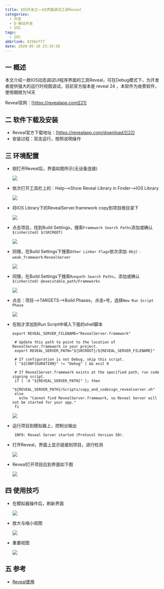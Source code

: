 ```yaml
---
title: IOS开发之——UI界面调试工具Reveal
categories:
  - 开发
  - D-移动开发
  - IOS
tags:
  - IOS
abbrlink: 4256eff7
date: 2020-05-10 23:19:50
---
```

## 一 概述

本文介绍一款IOS动态调试UI程序界面的工具Reveal，可在Debug模式下，为开发者提供强大的运行时视图调试，目前官方版本是 reveal 24 ，本软件为收费软件，使用期限为14天  

Reveal官网：[https://revealapp.com][21]

<!--more-->

## 二 软件下载及安装

* Reveal官方下载地址：[https://revealapp.com/download/][22]
* 安装过程：双击运行，按照说明操作

## 三 环境配置

* 刚打开Reveal后，界面如图所示(无设备连接)

  ![][1]
  
* 依次打开工具栏上的：Help——>Show Reveal Library in Finder——>IOS Library

  ![][2]
  
* 将IOS Library下的RevealServer.framework copy到项目根目录下

  ![][3]

* 点击项目，找到Build Settings，搜索`Framework Search Paths`添加或确认`$(inherited) $(SRCROOT)`

  ![][4]
  
* 同理，在Build Settings下搜索`Other Linker Flags`依次添加`-ObjC` `-weak_framework`  `RevealServer`

  ![][5]
  
* 同理，在Build Settings下搜索`Runpath Search Paths`，添加或确认`$(inherited) @executable_path/Frameworks`

  ![][6]
  
* 点击：项目—>TARGETS—>Build Phases，点击`+`号，选择`New Run Script Phase`

  ![][7]
  
* 在刚才添加到Run Script中填入下面的shell脚本

  ```
  export REVEAL_SERVER_FILENAME="RevealServer.framework"
  
   # Update this path to point to the location of RevealServer.framework in your project.
   export REVEAL_SERVER_PATH="${SRCROOT}/${REVEAL_SERVER_FILENAME}"
  
   # If configuration is not Debug, skip this script.
   [ "${CONFIGURATION}" != "Debug" ] && exit 0
  
   # If RevealServer.framework exists at the specified path, run code signing script.
   if [ -d "${REVEAL_SERVER_PATH}" ]; then
     "${REVEAL_SERVER_PATH}/Scripts/copy_and_codesign_revealserver.sh"
   else
     echo "Cannot find RevealServer.framework, so Reveal Server will not be started for your app."
   fi
  ```

  ![][8]
  
* 运行项目到模拟器上，控制台输出

  ```
   INFO: Reveal Server started (Protocol Version 50).
  ```

* 打开Reveal，界面上显示链接到项目，进行检测

  ![][9]
  
* Reveal打开项目后到界面如下图

  ![][10]

## 四 使用技巧

* 在模拟器操作后，刷新界面

  ![][11]
  
* 放大与缩小视图

  ![][12]

* 重置视图

  ![][13]

## 五 参考

* [Reveal使用][23]



[1]:https://cdn.staticaly.com/gh/PGzxc/CDN/master/blog-ios/ios-reveal-open-first.png
[2]:https://cdn.staticaly.com/gh/PGzxc/CDN/master/blog-ios/ios-reveal-help-show-folder.png
[3]:https://cdn.staticaly.com/gh/PGzxc/CDN/master/blog-ios/ios-reveal-copy-to-project.png
[4]:https://cdn.staticaly.com/gh/PGzxc/CDN/master/blog-ios/ios-reveal-framework-search-path-config.png
[5]:https://cdn.staticaly.com/gh/PGzxc/CDN/master/blog-ios/ios-reveal-other-linker-flags-config.png
[6]:https://cdn.staticaly.com/gh/PGzxc/CDN/master/blog-ios/ios-reveal-buildsetting-runpath-search-path.png
[7]:https://cdn.staticaly.com/gh/PGzxc/CDN/master/blog-ios/ios-reveal-buildphases-new-run-script.png
[8]:https://cdn.staticaly.com/gh/PGzxc/CDN/master/blog-ios/ios-reveal-run-script-add-shell.png
[9]:https://cdn.staticaly.com/gh/PGzxc/CDN/master/blog-ios/ios-reveal-choice-an-app-inspect.png
[10]:https://cdn.staticaly.com/gh/PGzxc/CDN/master/blog-ios/ios-reveal-open-choice-app.png
[11]:https://cdn.staticaly.com/gh/PGzxc/CDN/master/blog-ios/ios-reveal-refresh-view.png
[12]:https://cdn.staticaly.com/gh/PGzxc/CDN/master/blog-ios/ios-reveal-big-small-view.png
[13]:https://cdn.staticaly.com/gh/PGzxc/CDN/master/blog-ios/ios-reveal-reset-view.png



[21]:https://revealapp.com/
[22]:https://revealapp.com/download/
[23]:https://www.jianshu.com/p/257bdaaef74c